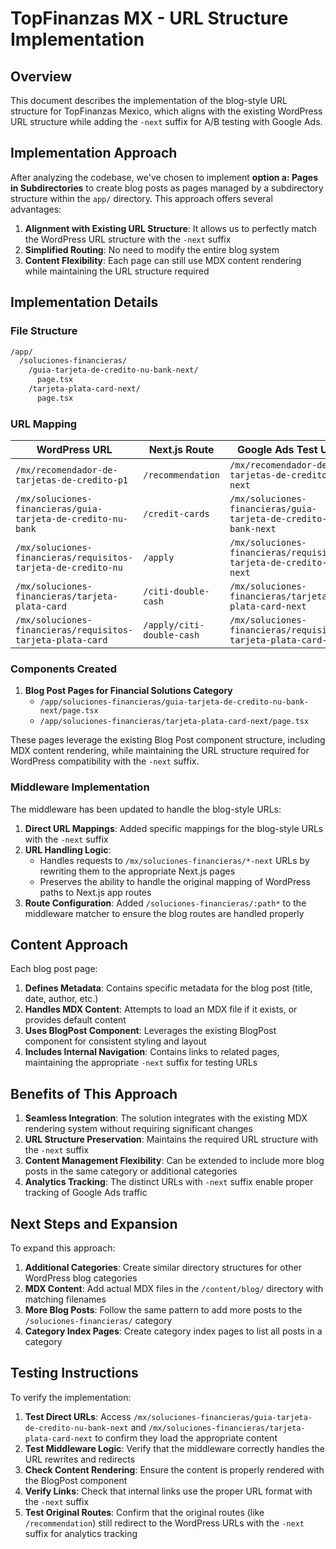 # TopFinanzas MX - URL Structure Implementation

## Overview

This document describes the implementation of the blog-style URL structure for TopFinanzas Mexico, which aligns with the existing WordPress URL structure while adding the `-next` suffix for A/B testing with Google Ads.

## Implementation Approach

After analyzing the codebase, we've chosen to implement **option a: Pages in Subdirectories** to create blog posts as pages managed by a subdirectory structure within the `app/` directory. This approach offers several advantages:

1. **Alignment with Existing URL Structure**: It allows us to perfectly match the WordPress URL structure with the `-next` suffix
2. **Simplified Routing**: No need to modify the entire blog system
3. **Content Flexibility**: Each page can still use MDX content rendering while maintaining the URL structure required

## Implementation Details

### File Structure

```markdown
/app/
  /soluciones-financieras/
    /guia-tarjeta-de-credito-nu-bank-next/
      page.tsx
    /tarjeta-plata-card-next/
      page.tsx
```

### URL Mapping

| WordPress URL | Next.js Route | Google Ads Test URL |
|---------------|---------------|---------------------|
| `/mx/recomendador-de-tarjetas-de-credito-p1` | `/recommendation` | `/mx/recomendador-de-tarjetas-de-credito-p1-next` |
| `/mx/soluciones-financieras/guia-tarjeta-de-credito-nu-bank` | `/credit-cards` | `/mx/soluciones-financieras/guia-tarjeta-de-credito-nu-bank-next` |
| `/mx/soluciones-financieras/requisitos-tarjeta-de-credito-nu` | `/apply` | `/mx/soluciones-financieras/requisitos-tarjeta-de-credito-nu-next` |
| `/mx/soluciones-financieras/tarjeta-plata-card` | `/citi-double-cash` | `/mx/soluciones-financieras/tarjeta-plata-card-next` |
| `/mx/soluciones-financieras/requisitos-tarjeta-plata-card` | `/apply/citi-double-cash` | `/mx/soluciones-financieras/requisitos-tarjeta-plata-card-next` |

### Components Created

1. **Blog Post Pages for Financial Solutions Category**
   - `/app/soluciones-financieras/guia-tarjeta-de-credito-nu-bank-next/page.tsx`
   - `/app/soluciones-financieras/tarjeta-plata-card-next/page.tsx`

These pages leverage the existing Blog Post component structure, including MDX content rendering, while maintaining the URL structure required for WordPress compatibility with the `-next` suffix.

### Middleware Implementation

The middleware has been updated to handle the blog-style URLs:

1. **Direct URL Mappings**: Added specific mappings for the blog-style URLs with the `-next` suffix
2. **URL Handling Logic**:
   - Handles requests to `/mx/soluciones-financieras/*-next` URLs by rewriting them to the appropriate Next.js pages
   - Preserves the ability to handle the original mapping of WordPress paths to Next.js app routes
3. **Route Configuration**: Added `/soluciones-financieras/:path*` to the middleware matcher to ensure the blog routes are handled properly

## Content Approach

Each blog post page:

1. **Defines Metadata**: Contains specific metadata for the blog post (title, date, author, etc.)
2. **Handles MDX Content**: Attempts to load an MDX file if it exists, or provides default content
3. **Uses BlogPost Component**: Leverages the existing BlogPost component for consistent styling and layout
4. **Includes Internal Navigation**: Contains links to related pages, maintaining the appropriate `-next` suffix for testing URLs

## Benefits of This Approach

1. **Seamless Integration**: The solution integrates with the existing MDX rendering system without requiring significant changes
2. **URL Structure Preservation**: Maintains the required URL structure with the `-next` suffix
3. **Content Management Flexibility**: Can be extended to include more blog posts in the same category or additional categories
4. **Analytics Tracking**: The distinct URLs with `-next` suffix enable proper tracking of Google Ads traffic

## Next Steps and Expansion

To expand this approach:

1. **Additional Categories**: Create similar directory structures for other WordPress blog categories
2. **MDX Content**: Add actual MDX files in the `/content/blog/` directory with matching filenames
3. **More Blog Posts**: Follow the same pattern to add more posts to the `/soluciones-financieras/` category
4. **Category Index Pages**: Create category index pages to list all posts in a category

## Testing Instructions

To verify the implementation:

1. **Test Direct URLs**: Access `/mx/soluciones-financieras/guia-tarjeta-de-credito-nu-bank-next` and `/mx/soluciones-financieras/tarjeta-plata-card-next` to confirm they load the appropriate content
2. **Test Middleware Logic**: Verify that the middleware correctly handles the URL rewrites and redirects
3. **Check Content Rendering**: Ensure the content is properly rendered with the BlogPost component
4. **Verify Links**: Check that internal links use the proper URL format with the `-next` suffix
5. **Test Original Routes**: Confirm that the original routes (like `/recommendation`) still redirect to the WordPress URLs with the `-next` suffix for analytics tracking
